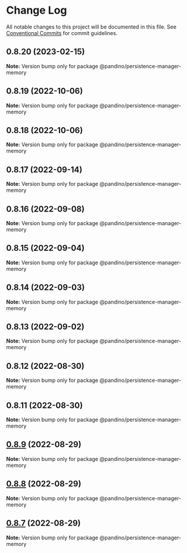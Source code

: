 # Change Log

All notable changes to this project will be documented in this file.
See [Conventional Commits](https://conventionalcommits.org) for commit guidelines.

## 0.8.20 (2023-02-15)

**Note:** Version bump only for package @pandino/persistence-manager-memory

## 0.8.19 (2022-10-06)

**Note:** Version bump only for package @pandino/persistence-manager-memory

## 0.8.18 (2022-10-06)

**Note:** Version bump only for package @pandino/persistence-manager-memory

## 0.8.17 (2022-09-14)

**Note:** Version bump only for package @pandino/persistence-manager-memory

## 0.8.16 (2022-09-08)

**Note:** Version bump only for package @pandino/persistence-manager-memory

## 0.8.15 (2022-09-04)

**Note:** Version bump only for package @pandino/persistence-manager-memory

## 0.8.14 (2022-09-03)

**Note:** Version bump only for package @pandino/persistence-manager-memory

## 0.8.13 (2022-09-02)

**Note:** Version bump only for package @pandino/persistence-manager-memory

## 0.8.12 (2022-08-30)

**Note:** Version bump only for package @pandino/persistence-manager-memory

## 0.8.11 (2022-08-30)

**Note:** Version bump only for package @pandino/persistence-manager-memory

## [0.8.9](https://github.com/BlackBeltTechnology/pandino/compare/v0.8.8...v0.8.9) (2022-08-29)

**Note:** Version bump only for package @pandino/persistence-manager-memory

## [0.8.8](https://github.com/BlackBeltTechnology/pandino/compare/v0.8.7...v0.8.8) (2022-08-29)

**Note:** Version bump only for package @pandino/persistence-manager-memory

## [0.8.7](https://github.com/BlackBeltTechnology/pandino/compare/v0.8.6...v0.8.7) (2022-08-29)

**Note:** Version bump only for package @pandino/persistence-manager-memory
